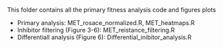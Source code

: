 This folder contains all the primary fitness analysis code and figures plots 
   
- Primary analysis: MET_rosace_normalized.R, MET_heatmaps.R
- Inhibitor filtering (Figure 3-6): MET_reistance_filtering.R
- Differentiall analysis (Figure 6): Differential_inibitor_analysis.R
